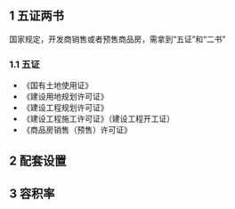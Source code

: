 ## 1 五证两书
国家规定，开发商销售或者预售商品房，需拿到“五证”和“二书”
### 1.1 五证
- 《国有土地使用证》
- 《建设用地规划许可证》
- 《建设工程规划许可证》
- 《建设工程施工许可证》（建设工程开工证） 
- 《商品房销售（预售）许可证》

## 2 配套设置

## 3 容积率